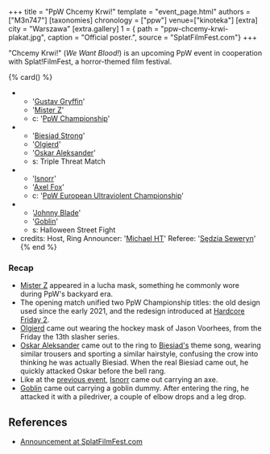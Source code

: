 +++
title = "PpW Chcemy Krwi!"
template = "event_page.html"
authors = ["M3n747"]
[taxonomies]
chronology = ["ppw"]
venue=["kinoteka"]
[extra]
city = "Warszawa"
[extra.gallery]
1 = { path = "ppw-chcemy-krwi-plakat.jpg", caption = "Official poster.", source = "SplatFilmFest.com"}
+++

"Chcemy Krwi!" (_We Want Blood!_) is an upcoming PpW event in cooperation with Splat!FilmFest, a horror-themed film festival.

{% card() %}
- - '[Gustav Gryffin](@/w/gustav-gryffin.md)'
  - '[Mister Z](@/w/mister-z.md)'
  - c: '[PpW Championship](@/c/ppw-championship.md)'
- - '[Biesiad Strong](@/w/biesiad.md)'
  - '[Olgierd](@/w/olgierd.md)'
  - '[Oskar Aleksander](@/w/oskar-aleksander.md)'
  - s: Triple Threat Match
- - '[Isnorr](@/w/isnorr.md)'
  - '[Axel Fox](@/w/axel-fox.md)'
  - c: '[PpW European Ultraviolent Championship](@/c/ppw-european-ultraviolent-championship.md)'
- - '[Johnny Blade](@/w/johnny-blade.md)'
  - '[Goblin](@/w/goblin.md)'
  - s: Halloween Street Fight
- credits:
    Host, Ring Announcer: '[Michael HT](@/w/michael-ht.md)'
    Referee: '[Sędzia Seweryn](@/w/sedzia-seweryn.md)'
{% end %}

### Recap
* [Mister Z](@/w/mister-z.md) appeared in a lucha mask, something he commonly wore during PpW's backyard era.
* The opening match unified two PpW Championship titles: the old design used since the early 2021, and the redesign introduced at [Hardcore Friday 2](@/e/ppw/2024-09-20-ppw-hardcore-friday-2.md).
* [Olgierd](@/w/olgierd.md) came out wearing the hockey mask of Jason Voorhees, from the Friday the 13th slasher series.
* [Oskar Aleksander](@/w/oskar-aleksander.md) came out to the ring to [Biesiad's](@/w/biesiad.md) theme song, wearing similar trousers and sporting a similar hairstyle, confusing the crow into thinking he was actually Biesiad. When the real Biesiad came out, he quickly attacked Oskar before the bell rang.
* Like at the [previous event](@/e/ppw/2024-10-26-ppw-co-za-noc.md), [Isnorr](@/w/isnorr.md) came out carrying an axe.
* [Goblin](@/w/goblin.md) came out carrying a goblin dummy. After entering the ring, he attacked it with a piledriver, a couple of elbow drops and a leg drop.

## References

* [Announcement at SplatFilmFest.com](https://splatfilmfest.com/program/wrestling-chcemy-krwi-ppw-x-splatfilmfest/)
